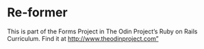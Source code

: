 # Re-former

This is part of the Forms Project in The Odin Project’s Ruby on Rails Curriculum. Find it at http://www.theodinproject.com”

